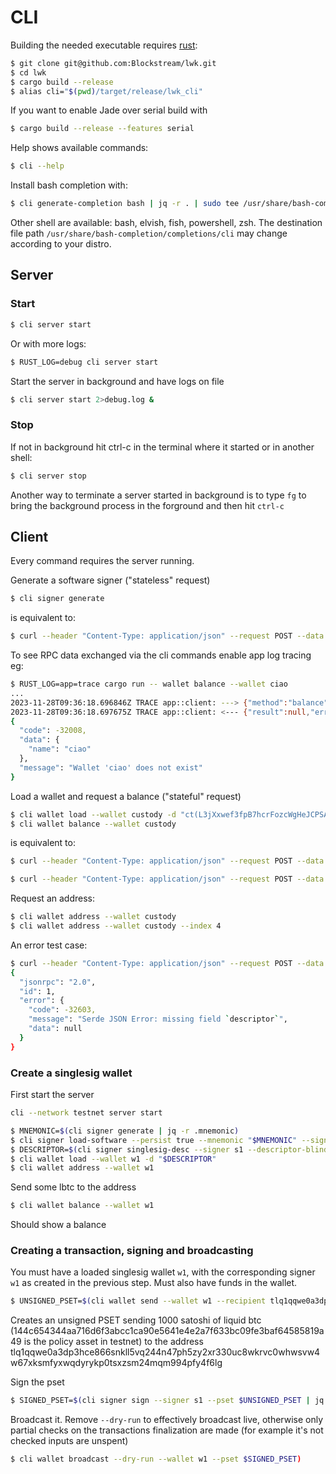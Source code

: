 # CLI

Building the needed executable requires [rust](https://www.rust-lang.org/tools/install):

```sh
$ git clone git@github.com:Blockstream/lwk.git
$ cd lwk
$ cargo build --release
$ alias cli="$(pwd)/target/release/lwk_cli"
```

If you want to enable Jade over serial build with
```sh
$ cargo build --release --features serial
```

Help shows available commands:

```sh
$ cli --help
```

Install bash completion with:

```sh
$ cli generate-completion bash | jq -r . | sudo tee /usr/share/bash-completion/completions/cli
```

Other shell are available: bash, elvish, fish, powershell, zsh.
The destination file path `/usr/share/bash-completion/completions/cli` may change according to your distro.

## Server

### Start

```sh
$ cli server start
```

Or with more logs:


```sh
$ RUST_LOG=debug cli server start
```

Start the server in background and have logs on file

```sh
$ cli server start 2>debug.log &
```

### Stop

If not in background hit ctrl-c in the terminal where it started or in another shell:

```sh
$ cli server stop
```

Another way to terminate a server started in background is to type `fg` to bring the background
process in the forground and then hit `ctrl-c`

## Client

Every command requires the server running.

Generate a software signer ("stateless" request)

```sh
$ cli signer generate
```

is equivalent to:

```sh
$ curl --header "Content-Type: application/json" --request POST --data '{"method":"signer_generate","params":[],"id":1,"jsonrpc":"2.0"}' http://localhost:32111 -s
```

To see RPC data exchanged via the cli commands enable app log tracing eg:

```sh
$ RUST_LOG=app=trace cargo run -- wallet balance --wallet ciao
...
2023-11-28T09:36:18.696846Z TRACE app::client: ---> {"method":"balance","params":{"name":"ciao"},"id":2,"jsonrpc":"2.0"}
2023-11-28T09:36:18.697675Z TRACE app::client: <--- {"result":null,"error":{"code":-32008,"message":"Wallet 'ciao' does not exist","data":{"name":"ciao"}},"id":2,"jsonrpc":"2.0"}
{
  "code": -32008,
  "data": {
    "name": "ciao"
  },
  "message": "Wallet 'ciao' does not exist"
}
```


Load a wallet and request a balance ("stateful" request)


```sh
$ cli wallet load --wallet custody -d "ct(L3jXxwef3fpB7hcrFozcWgHeJCPSAFiZ1Ji2YJMPxceaGvy3PC1q,elwpkh(tpubD6NzVbkrYhZ4Was8nwnZi7eiWUNJq2LFpPSCMQLioUfUtT1e72GkRbmVeRAZc26j5MRUz2hRLsaVHJfs6L7ppNfLUrm9btQTuaEsLrT7D87/*))#lrwadl63"
$ cli wallet balance --wallet custody
```

is equivalent to:

```sh
$ curl --header "Content-Type: application/json" --request POST --data '{"method":"wallet_load","params":{"descriptor":"ct(L3jXxwef3fpB7hcrFozcWgHeJCPSAFiZ1Ji2YJMPxceaGvy3PC1q,elwpkh(tpubD6NzVbkrYhZ4Was8nwnZi7eiWUNJq2LFpPSCMQLioUfUtT1e72GkRbmVeRAZc26j5MRUz2hRLsaVHJfs6L7ppNfLUrm9btQTuaEsLrT7D87/*))#lrwadl63", "name": "custody"},"id":1,"jsonrpc":"2.0"}' http://localhost:32111 -s

$ curl --header "Content-Type: application/json" --request POST --data '{"method":"balance","params":{"name":"custody"},"id":1,"jsonrpc":"2.0"}' http://localhost:32111 -s | jq .result
```

Request an address:

```sh
$ cli wallet address --wallet custody
$ cli wallet address --wallet custody --index 4
```

An error test case:

```sh
$ curl --header "Content-Type: application/json" --request POST --data '{"method":"wallet_load","params":{"desc":"fake"},"id":1,"jsonrpc":"2.0"}' http://localhost:32111 -s | jq
{
  "jsonrpc": "2.0",
  "id": 1,
  "error": {
    "code": -32603,
    "message": "Serde JSON Error: missing field `descriptor`",
    "data": null
  }
}
```

### Create a singlesig wallet

First start the server
```sh
cli --network testnet server start
```

```sh
$ MNEMONIC=$(cli signer generate | jq -r .mnemonic)
$ cli signer load-software --persist true --mnemonic "$MNEMONIC" --signer s1
$ DESCRIPTOR=$(cli signer singlesig-desc --signer s1 --descriptor-blinding-key slip77 --kind wpkh | jq -r .descriptor)
$ cli wallet load --wallet w1 -d "$DESCRIPTOR"
$ cli wallet address --wallet w1
```

Send some lbtc to the address

```sh
$ cli wallet balance --wallet w1
```

Should show a balance

### Creating a transaction, signing and broadcasting

You must have a loaded singlesig wallet `w1`, with the corresponding signer `w1` as created in the previous step.
Must also have funds in the wallet.

```sh
$ UNSIGNED_PSET=$(cli wallet send --wallet w1 --recipient tlq1qqwe0a3dp3hce866snkll5vq244n47ph5zy2xr330uc8wkrvc0whwsvw4w67xksmfyxwqdyrykp0tsxzsm24mqm994pfy4f6lg:1000:144c654344aa716d6f3abcc1ca90e5641e4e2a7f633bc09fe3baf64585819a49 | jq -r .pset)
```

Creates an unsigned PSET sending 1000 satoshi of liquid btc (144c654344aa716d6f3abcc1ca90e5641e4e2a7f633bc09fe3baf64585819a49 is the policy asset in testnet) to the address tlq1qqwe0a3dp3hce866snkll5vq244n47ph5zy2xr330uc8wkrvc0whwsvw4w67xksmfyxwqdyrykp0tsxzsm24mqm994pfy4f6lg


Sign the pset

```sh
$ SIGNED_PSET=$(cli signer sign --signer s1 --pset $UNSIGNED_PSET | jq -r .pset)
```

Broadcast it. Remove `--dry-run` to effectively broadcast live, otherwise only partial checks on the transactions finalization are made (for example it's not checked inputs are unspent)

```sh
$ cli wallet broadcast --dry-run --wallet w1 --pset $SIGNED_PSET)

```
